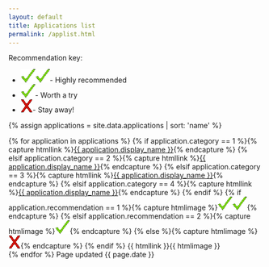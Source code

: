 ```yaml
---
layout: default
title: Applications list
permalink: /applist.html
---
```

Recommendation key:<br>
<ul>
  <li><img src="images/checkmark.gif"><img src="images/checkmark.gif">- Highly recommended</li>
  <li><img src="images/checkmark.gif">- Worth a try</li>
  <li><img src="images/x.gif">- Stay away!</li>
</ul>
{% assign applications = site.data.applications | sort: 'name' %}

{% for application in applications %}
{% if application.category == 1 %}{% capture htmllink %}<a href="{{ site.baseurl }}{% link p2popen.md %}#{{ application.name }}">{{ application.display_name }}</a>{% endcapture %}
{% elsif application.category == 2 %}{% capture htmllink %}<a href="{{ site.baseurl }}{% link p2pclosed.md %}#{{ application.name }}">{{ application.display_name }}</a>{% endcapture %}
{% elsif application.category == 3 %}{% capture htmllink %}<a href="{{ site.baseurl }}{% link otheropen.md %}#{{ application.name }}">{{ application.display_name }}</a>{% endcapture %}
{% elsif application.category == 4 %}{% capture htmllink %}<a href="{{ site.baseurl }}{% link otherclosed.md %}#{{ application.name }}">{{ application.display_name }}</a>{% endcapture %}
{% endif %}
{% if application.recommendation == 1 %}{% capture htmlimage %}<img src="images/checkmark.gif"><img src="images/checkmark.gif">{% endcapture %}
{% elsif application.recommendation == 2 %}{% capture htmlimage %}<img src="images/checkmark.gif">{% endcapture %}
{% else %}{% capture htmlimage %}<img src="images/x.gif">{% endcapture %}
{% endif %}
{{ htmllink }}{{ htmlimage }}
<br>
{% endfor %}
Page updated {{ page.date }}<br>

